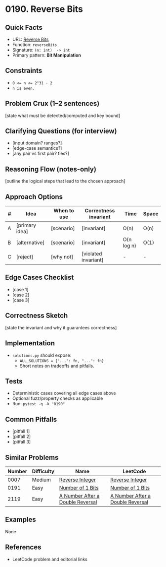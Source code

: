 # 0190. Reverse Bits

## Quick Facts

- URL: [Reverse Bits](https://leetcode.com/problems/reverse-bits/)
- Function: `reverseBits`
- Signature: `(n: int)  -> int`
- Primary pattern: **Bit Manipulation**

## Constraints

- `0 <= n <= 2^31 - 2`
- `n is even.`

## Problem Crux (1–2 sentences)

[state what must be detected/computed and key bound]

## Clarifying Questions (for interview)

- [input domain? ranges?]
- [edge-case semantics?]
- [any pair vs first pair? ties?]

## Reasoning Flow (notes-only)

[outline the logical steps that lead to the chosen approach]

## Approach Options

| #   | Idea           | When to use | Correctness invariant | Time       | Space |
| --- | -------------- | ----------- | --------------------- | ---------- | ----- |
| A   | [primary idea] | [scenario]  | [invariant]           | O(n)       | O(n)  |
| B   | [alternative]  | [scenario]  | [invariant]           | O(n log n) | O(1)  |
| C   | [reject]       | [why not]   | [violated invariant]  | -          | -     |

## Edge Cases Checklist

- [case 1]
- [case 2]
- [case 3]

## Correctness Sketch

[state the invariant and why it guarantees correctness]

## Implementation

- `solutions.py` should expose:
    - `ALL_SOLUTIONS = {"...": fn, "...": fn}`
    - Short notes on tradeoffs and pitfalls.

## Tests

- Deterministic cases covering all edge cases above
- Optional fuzz/property checks as applicable
- Run: `pytest -q -k "0190"`

## Common Pitfalls

- [pitfall 1]
- [pitfall 2]
- [pitfall 3]

## Similar Problems

| Number | Difficulty | Name                                                                                   | LeetCode                                                                                            |
| ------ | ---------- | -------------------------------------------------------------------------------------- | --------------------------------------------------------------------------------------------------- |
| 0007   | Medium     | [Reverse Integer](../0007-reverse-integer/readme.md)                                   | [Reverse Integer](https://leetcode.com/problems/reverse-integer/)                                   |
| 0191   | Easy       | [Number of 1 Bits](../0191-number-of-1-bits/readme.md)                                 | [Number of 1 Bits](https://leetcode.com/problems/number-of-1-bits/)                                 |
| 2119   | Easy       | [A Number After a Double Reversal](../2119-a-number-after-a-double-reversal/readme.md) | [A Number After a Double Reversal](https://leetcode.com/problems/a-number-after-a-double-reversal/) |

## Examples

None

## References

- LeetCode problem and editorial links
